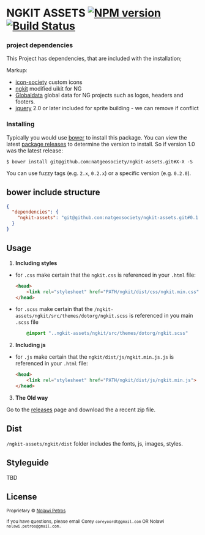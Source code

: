 # NGKIT ASSETS [![NPM version](https://badge.fury.io/js/education.svg)](https://npmjs.org/package/education) [![Build Status](https://travis-ci.org/NGFieldScope/education.svg?branch=master)](https://travis-ci.org/NGFieldScope/education)



###  project dependencies
This Project has dependencies, that are included with the installation;

Markup: 
* [icon-society](https://github.com/natgeosociety/icon-society/) custom icons
* [ngkit](https://github.com/natgeosociety/ngkit) modified uikit for NG
* [Globaldata](https://github.com/natgeosociety/globaldata) global data for NG projects such as logos, headers and footers.
* [jquery]() 2.0 or later included for sprite building - we can remove if conflict


### Installing

Typically you would use [bower](http://bower.io/) to install this package. You
can view the latest [package releases](https://github.com/natgeosociety/ngkit-assets/releases)
to determine the version to install. So if version 1.0 was the latest release:

```
$ bower install git@github.com:natgeosociety/ngkit-assets.git#X-X -S

```
You can use fuzzy tags (e.g. `2.x`, `0.2.x`) or a specific version (e.g. `0.2.0`).

## bower include structure

``` json
{
  "dependencies": {
    "ngkit-assets": "git@github.com:natgeosociety/ngkit-assets.git#0.1.x"
  }
}
```

## Usage


1. **Including styles**
  - for `.css` make certain that the `ngkit.css` is referenced in your `.html` file:
    ```html
    <head>
        <link rel="stylesheet" href="PATH/ngkit/dist/css/ngkit.min.css">
    </head>
    ```
  - for `.scss`  make certain that the `/ngkit-assets/ngkit/src/themes/dotorg/ngkit.scss` is referenced in you main `.scss` file
     ```scss
         @import "..ngkit-assets/ngkit/src/themes/dotorg/ngkit.scss"

     ```
2. **Including js**
  - for `.js` make certain that the `ngkit/dist/js/ngkit.min.js.js` is referenced in your `.html` file:
    ```html
    <head>
        <link rel="stylesheet" href="PATH/ngkit/dist/js/ngkit.min.js">
    </head>
    ```

3. **The Old way**

Go to the [releases](https://github.com/natgeosociety/ngkit-assets/releases) page and download the a recent zip file.


## Dist

`/ngkit-assets/ngkit/dist` folder includes the fonts, js, images, styles. 

## Styleguide

TBD 

## License


<sub>Proprietary © [Nolawi Petros](https://github.com/natgeosociety/ngkit-assets)</sub>

<sub>If you have questions, please email Corey `coreyoordt@gmail.com` OR Nolawi `nolawi.petros@gmail.com.`</sub>




